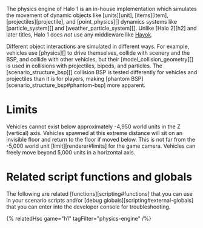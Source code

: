 The physics engine of Halo 1 is an in-house implementation which simulates the movement of dynamic objects like [units][unit], [items][item], [projectiles][projectile], and [point_physics][] dynamics systems like [particle_system][] and [weather_particle_system][]. Unlike [Halo 2][h2] and later titles, Halo 1 does _not_ use any middleware like [Havok][].

Different object interactions are simulated in different ways. For example, vehicles use [physics][] to drive themselves, collide with scenery and the BSP, and collide with other vehicles, but their [model_collision_geometry][] is used in collisions with projectiles, bipeds, and particles. The [scenario_structure_bsp][] collision BSP is tested differently for vehicles and projectiles than it is for players, making [phantom BSP][scenario_structure_bsp#phantom-bsp] more apparent.

[havok]: https://en.wikipedia.org/wiki/Havok_%28software%29

# Limits
Vehicles cannot exist below approximately -4,950 world units in the Z (vertical) axis. Vehicles spawned at this extreme distance will sit on an invisible floor and return to the floor if moved below. This is not far from the -5,000 world unit [limit][renderer#limits] for the game camera. Vehicles can freely move beyond 5,000 units in a horizontal axis.

# Related script functions and globals
The following are related [functions][scripting#functions] that you can use in your scenario scripts and/or [debug globals][scripting#external-globals] that you can enter into the developer console for troubleshooting.

{% relatedHsc game="h1" tagFilter="physics-engine" /%}